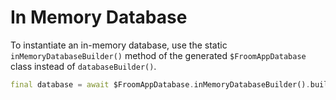 # In Memory Database

To instantiate an in-memory database, use the static `inMemoryDatabaseBuilder()` method of the generated `$FroomAppDatabase` class instead of `databaseBuilder()`.

```dart
final database = await $FroomAppDatabase.inMemoryDatabaseBuilder().build();
```
